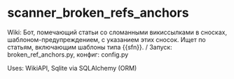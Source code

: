# scanner_broken_refs_anchors
Wiki: Бот, помечающий статьи со сломанными викиссылками в сносках, шаблоном-предупреждением, с указанием этих сносок.  Ищет по статьям, включающим шаблоны типа {{sfn}}. / Запуск: broken_ref_anchors.py, конфиг: config.py

Uses: WikiAPI, Sqlite via SQLAlchemy (ORM)
